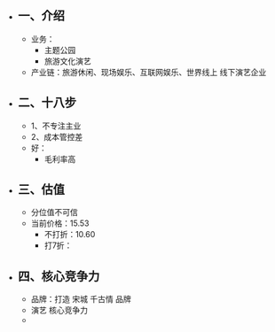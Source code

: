 - ## 一、介绍
	- 业务：
		- 主题公园
		- 旅游文化演艺
	- 产业链：旅游休闲、现场娱乐、互联网娱乐、世界线上 线下演艺企业
- ## 二、十八步
	- 1、不专注主业
	- 2、成本管控差
	- 好：
		- 毛利率高
- ## 三、估值
	- 分位值不可信
	- 当前价格：15.53
		- 不打折：10.60
		- 打7折：
- ## 四、核心竞争力
	- 品牌：打造 宋城 千古情 品牌
	- 演艺 核心竞争力
	-